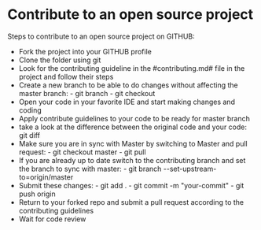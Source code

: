 # Contribute to an open source project

Steps to contribute to an open source project on GITHUB:
- Fork the project into your GITHUB profile
- Clone the folder using git
- Look for the contributing guideline in the #contributing.md# file in the project and follow their steps
- Create a new branch to be able to do changes without affecting the master branch:
      - git branch <name-branch>
      - git checkout <name-branch>
- Open your code in your favorite IDE and start making changes and coding
- Apply contribute guidelines to your code to be ready for master branch
- take a look at the difference between the original code and your code: git diff
- Make sure you are in sync with Master by switching to Master and pull request: 
      - git checkout master
      - git pull
- If you are already up to date switch to the contributing branch and set the branch to sync with master:
      - git branch --set-upstream-to=origin/master <name-branch>
- Submit these changes: 
      - git add . 
      - git commit -m "your-commit"
      - git push origin <name-branch>
- Return to your forked repo and submit a pull request according to the contributing guidelines 
- Wait for code review
  
